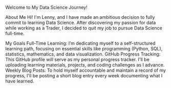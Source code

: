 Welcome to My Data Science Journey!

About Me
Hi! I'm Lenny, and I have made an ambitious decision to fully commit to learning Data Science. After discovering my passion for data while working as a Trader, I decided to quit my job to pursue Data Science full-time.

My Goals
Full-Time Learning: I’m dedicating myself to a self-structured learning path, focusing on essential skills like programming (Python, SQL), statistics, mathematics, and data visualization.
GitHub Progress Tracking: This GitHub profile will serve as my personal progress tracker. I'll be uploading learning materials, projects, and coding challenges as I advance.
Weekly Blog Posts: To hold myself accountable and maintain a record of my progress, I'll be posting a short blog entry every week documenting what I have learned.
<!--
**Lenshow-coder/Lenshow-coder** is a ✨ _special_ ✨ repository because its `README.md` (this file) appears on your GitHub profile.

Here are some ideas to get you started:

- 🔭 I’m currently working on ...
- 🌱 I’m currently learning ...
- 👯 I’m looking to collaborate on ...
- 🤔 I’m looking for help with ...
- 💬 Ask me about ...
- 📫 How to reach me: ...
- 😄 Pronouns: ...
- ⚡ Fun fact: ...
-->

